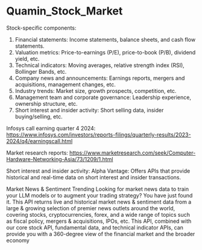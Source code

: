 # Quamin_Stock_Market

Stock-specific components:

1. Financial statements: Income statements, balance sheets, and cash flow statements.
2. Valuation metrics: Price-to-earnings (P/E), price-to-book (P/B), dividend yield, etc.
3. Technical indicators: Moving averages, relative strength index (RSI), Bollinger Bands, etc.
4. Company news and announcements: Earnings reports, mergers and acquisitions, management changes, etc.
5. Industry trends: Market size, growth prospects, competition, etc.
6. Management team and corporate governance: Leadership experience, ownership structure, etc.
7. Short interest and insider activity: Short selling data, insider buying/selling, etc.

Infosys call earning quarter 4 2024: https://www.infosys.com/investors/reports-filings/quarterly-results/2023-2024/q4/earningscall.html

Market research reports:
https://www.marketresearch.com/seek/Computer-Hardware-Networking-Asia/73/1209/1.html


Short interest and insider activity:
Alpha Vantage: Offers APIs that provide historical and real-time data on short interest and insider transactions.

Market News & Sentiment Trending
Looking for market news data to train your LLM models or to augment your trading strategy? You have just found it. This API returns live and historical market news & sentiment data from a large & growing selection of premier news outlets around the world, covering stocks, cryptocurrencies, forex, and a wide range of topics such as fiscal policy, mergers & acquisitions, IPOs, etc. This API, combined with our core stock API, fundamental data, and technical indicator APIs, can provide you with a 360-degree view of the financial market and the broader economy
